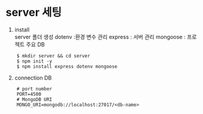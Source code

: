 # server 세팅

1. install   
server 폴더 생성
dotenv :환경 변수 관리 
express : 서버 관리
mongoose : 프로젝트 주요 DB
``` 
    $ mkdir server && cd server
    $ npm init -y
    $ npm install express dotenv mongoose
```

2. connection DB
```
    # port number
    PORT=4500
    # MongoDB URI
    MONGO_URI=mongodb://localhost:27017/<db-name>
```

